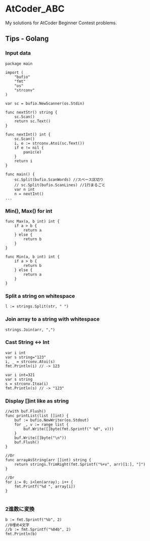 # AtCoder_ABC
My solutions for AtCoder Beginner Contest problems.

## Tips - Golang
### Input data
```
package main

import (
	"bufio"
	"fmt"
	"os"
	"strconv"
)

var sc = bufio.NewScanner(os.Stdin)

func nextStr() string {
	sc.Scan()
	return sc.Text()
}

func nextInt() int {
	sc.Scan()
	i, e := strconv.Atoi(sc.Text())
	if e != nil {
		panic(e)
	}
	return i
}

func main() {
	sc.Split(bufio.ScanWords) //スペース区切り
	// sc.Split(bufio.ScanLines) //1行まるごと
	var n int
	n = nextInt()
...
```

### Min(), Max() for int
```
func Max(a, b int) int {
	if a > b {
		return a
	} else {
		return b
	}
}

func Min(a, b int) int {
	if a > b {
		return b
	} else {
		return a
	}
}
```

### Split a string on whitespace
```
l := strings.Split(str, " ")
```


### Join array to a string with whitespace
```
strings.Join(arr, ",")
```
### Cast String <-> Int
```
var i int
var s string="123"
i, _ = strconv.Atoi(s)
fmt.Println(i) // -> 123
```
```
var i int=321
var s string
s = strconv.Itoa(i)
fmt.Println(s) // -> "123"
```

### Display []int like as string
```
//with buf.Flush()
func printList(list []int) {
	buf := bufio.NewWriter(os.Stdout)
	for _, v := range list {
		buf.Write([]byte(fmt.Sprintf(" %d", v)))
	}
	buf.Write([]byte("\n"))
	buf.Flush()
}

//Or
func arrayAsString(arr []int) string {
	return strings.TrimRight(fmt.Sprintf("%+v", arr)[1:], "]")
}

//Or
for i:= 0; i<len(array); i++ {
	fmt.Printf("%d ", array[i])
}


```

### 2進数に変換
```
b := fmt.Sprintf("%b", 2)
//0埋め4文字
//b := fmt.Sprintf("%04b", 2)
fmt.Println(b)
```
